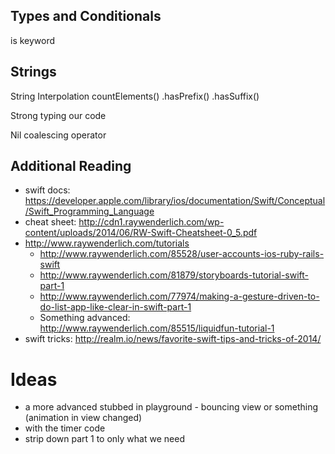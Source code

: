 ## Types and Conditionals
is keyword

## Strings
String Interpolation
countElements()
.hasPrefix()
.hasSuffix()

Strong typing our code

Nil coalescing operator


## Additional Reading
 * swift docs: https://developer.apple.com/library/ios/documentation/Swift/Conceptual/Swift_Programming_Language
 * cheat sheet: http://cdn1.raywenderlich.com/wp-content/uploads/2014/06/RW-Swift-Cheatsheet-0_5.pdf
 * http://www.raywenderlich.com/tutorials
 	* http://www.raywenderlich.com/85528/user-accounts-ios-ruby-rails-swift
 	* http://www.raywenderlich.com/81879/storyboards-tutorial-swift-part-1
 	* http://www.raywenderlich.com/77974/making-a-gesture-driven-to-do-list-app-like-clear-in-swift-part-1
 	* Something advanced: http://www.raywenderlich.com/85515/liquidfun-tutorial-1
* swift tricks: http://realm.io/news/favorite-swift-tips-and-tricks-of-2014/
 

# Ideas
 * a more advanced stubbed in playground - bouncing view or something  (animation in view changed)
 * with the timer code
 * strip down part 1 to only what we need


